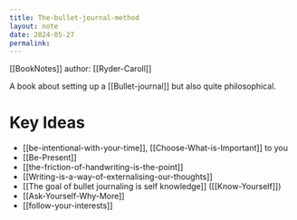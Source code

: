 ```yaml
---
title: The-bullet-journal-method
layout: note
date: 2024-05-27
permalink:
---
```


[[BookNotes]] author: [[Ryder-Caroll]]

A book about setting up a [[Bullet-journal]] but also quite philosophical.

# Key Ideas 

- [[be-intentional-with-your-time]], [[Choose-What-is-Important]] to you
- [[Be-Present]]
- [[the-friction-of-handwriting-is-the-point]]
- [[Writing-is-a-way-of-externalising-our-thoughts]]
- [[The goal of bullet journaling is self knowledge]] ([[Know-Yourself]])
- [[Ask-Yourself-Why-More]]
- [[follow-your-interests]]

